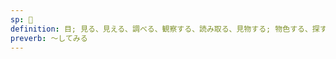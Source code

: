 ```yaml
---
sp: 󱤮
definition: 目; 見る、見える、調べる、観察する、読み取る、見物する; 物色する、探す
preverb: ～してみる
---
```

<!-- lukin is about sight and vision, and things that can see. your eye is a lukin, and so is a webcam. lukin is NOT "looks". if "ijo li lukin pona", the thing isn't good looking, it is looking good (as in good at looking). -->